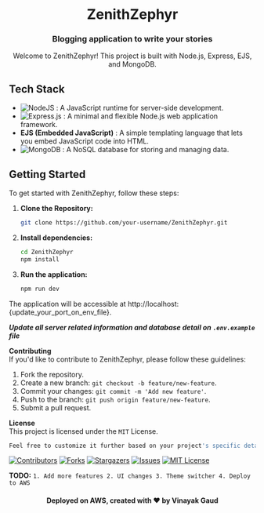 <h1 align="center">ZenithZephyr</h1>
<h3 align="center">Blogging application to write your stories</h3>

<p align="center">Welcome to ZenithZephyr! This project is built with Node.js, Express, EJS, and MongoDB.</p>

## Tech Stack

- ![NodeJS](https://img.shields.io/badge/node.js-6DA55F?style=for-the-badge&logo=node.js&logoColor=white) : A JavaScript runtime for server-side development.
- ![Express.js](https://img.shields.io/badge/express.js-%23404d59.svg?style=for-the-badge&logo=express&logoColor=%2361DAFB) : A minimal and flexible Node.js web application framework.
- **EJS (Embedded JavaScript)** : A simple templating language that lets you embed JavaScript code into HTML.
- ![MongoDB](https://img.shields.io/badge/MongoDB-%234ea94b.svg?style=for-the-badge&logo=mongodb&logoColor=white) : A NoSQL database for storing and managing data.

## Getting Started

To get started with ZenithZephyr, follow these steps:

1. **Clone the Repository:**
   ```bash
   git clone https://github.com/your-username/ZenithZephyr.git
2. **Install dependencies:**
   ```bash
   cd ZenithZephyr
   npm install
3. **Run the application:**
   ```bash
   npm run dev
   
The application will be accessible at http://localhost:{update_your_port_on_env_file}.</br>

*****Update all server related information and database detail on `.env.example` file*****

**Contributing**</br>
If you'd like to contribute to ZenithZephyr, please follow these guidelines:

1. Fork the repository.
2. Create a new branch: `git checkout -b feature/new-feature`.
3. Commit your changes: `git commit -m 'Add new feature'`.
4. Push to the branch: `git push origin feature/new-feature`.
5. Submit a pull request.

**License**</br>
This project is licensed under the `MIT` License.
  ```bash
  Feel free to customize it further based on your project's specific details and requirements.
  ```
[![Contributors][contributors-shield]][contributors-url]
[![Forks][forks-shield]][forks-url]
[![Stargazers][stars-shield]][stars-url]
[![Issues][issues-shield]][issues-url]
[![MIT License][license-shield]][license-url]

**TODO:**
`1. Add more features
2. UI changes
3. Theme switcher
4. Deploy to AWS`
<h4 align="center">Deployed on AWS, created with ❤️ by Vinayak Gaud</h4>


<!-- MARKDOWN LINKS & IMAGES -->
<!-- https://www.markdownguide.org/basic-syntax/#reference-style-links -->
[contributors-shield]: https://img.shields.io/github/contributors/vinayakgaud/zenith-zephyr-blog.svg?style=for-the-badge
[contributors-url]: https://github.com/vinayakgaud/zenith-zephyr-blog/graphs/contributors
[forks-shield]: https://img.shields.io/github/forks/vinayakgaud/zenith-zephyr-blog.svg?style=for-the-badge
[forks-url]: https://github.com/vinayakgaud/zenith-zephyr-blog/network/members
[stars-shield]: https://img.shields.io/github/stars/vinayakgaud/zenith-zephyr-blog.svg?style=for-the-badge
[stars-url]: https://github.com/vinayakgaud/zenith-zephyr-blog/stargazers
[issues-shield]: https://img.shields.io/github/issues/vinayakgaud/zenith-zephyr-blog.svg?style=for-the-badge
[issues-url]: https://github.com/vinayakgaud/zenith-zephyr-blog/issues
[license-shield]: https://img.shields.io/github/license/vinayakgaud/zenith-zephyr-blog.svg?style=for-the-badge
[license-url]: https://github.com/vinayakgaud/zenith-zephyr-blog/blob/master/LICENSE.txt
